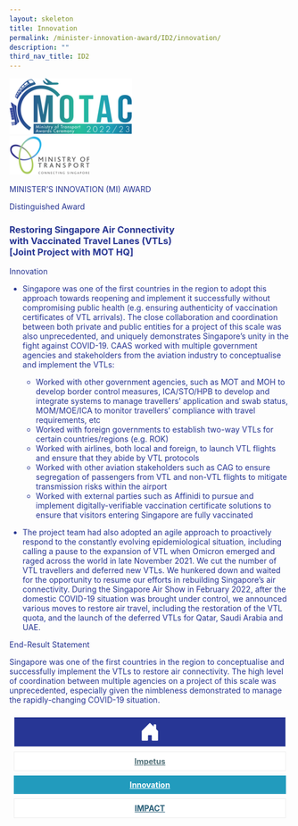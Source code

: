 ```yaml
---
layout: skeleton
title: Innovation
permalink: /minister-innovation-award/ID2/innovation/
description: ""
third_nav_title: ID2
---
```

<style type="text/css">
   .text-pri {
     color: #273592;
   }

   .nav-tabs {
     border-bottom: none !important;
     overflow: hidden !important;
   }

   .nav-link {
     margin: 8px !important;
     border-radius: 0px !important;
     font-weight: 700 !important;
     padding: 0.5rem 2.8rem !important;
   }

   .link-home {
     border: 1px solid #eee !important;
     color: #fff !important;
     background: rgb(39, 54, 149) !important;
     display: flex;
     justify-content: center;
     align-items: center;
   }

   .link-project {
     border: 1px solid #eee !important;
     color: rgb(83, 114, 122) !important;
     background-color: #fff !important;
     display: flex;
     justify-content: center;
     align-items: center;
   }

   .link-project.active {
     border: none !important;
     color: #fff !important;
     background: rgb(41, 115, 144) !important;
   }

   .link-solution {
     border: 1px solid #eee !important;
     color: rgb(69, 148, 145) !important;
     background-color: #fff !important;
     display: flex;
     justify-content: center;
     align-items: center;
   }

   .link-solution.active {
     border: none !important;
     color: #fff !important;
     background: rgb(34, 155, 189) !important;
   }

   .link-impact {
     border: 1px solid #eee !important;
     color: rgb(41, 95, 120) !important;
     background-color: #fff !important;
     display: flex;
     justify-content: center;
     align-items: center;
   }

   .link-impact.active {
     border: none !important;
     color: #fff !important;
     background: rgb(10, 91, 142) !important;
   }
 </style>
 <div class="container py-5 card-bg text-pri my-5">
   <div class="row">
     <div class="col-sm-12 pt-4 pb-3 text-center">
       <img src="/images/Logos/MOTAC_header.png" alt="motac logo" class="img-fluid" />
     </div>
   </div>
   <div class="row border border-4 border-info">
     <div class="col-sm-4 py-3 text-center d-flex flex-column align-items-center justify-content-center">
       <img src="/images/Logos/MOT.png" class="img-fluid" alt="MOT" />
     </div>
     <div class="col-sm-8 py-3 text-center bg-primary d-flex justify-content-center flex-column aligin-items-center">
       <p class="mb-1 text-light font-weight-bold raleway-font"> MINISTER’S INNOVATION (MI) AWARD </p>
       <p class="mb-0 distinguished-award">Distinguished Award</p>
     </div>
   </div>
   <div class="row">
     <div class="col-12 py-3">
       <h3 class="text-center font-weight-bold"> Restoring Singapore Air Connectivity <br /> with Vaccinated Travel Lanes (VTLs) <br /> [Joint Project with MOT HQ] </h3>
     </div>
     <div class="col-sm-12 text-center py-2 my-2 bg-heading">
       <p class="mb-0 h3 font-weight-bold text-uppercase text-light"> Innovation </p>
     </div>
     <div class="col-sm-12">
       <div class="row py-2">
         <div class="col-sm-12">
           <ul class="text-pri">
             <li>
               <p> Singapore was one of the first countries in the region to adopt this approach towards reopening and implement it successfully without compromising public health (e.g. ensuring authenticity of vaccination certificates of VTL arrivals). The close collaboration and coordination between both private and public entities for a project of this scale was also unprecedented, and uniquely demonstrates Singapore’s unity in the fight against COVID-19. CAAS worked with multiple government agencies and stakeholders from the aviation industry to conceptualise and implement the VTLs: </p>
             </li>
             <ul>
               <li> Worked with other government agencies, such as MOT and MOH to develop border control measures, ICA/STO/HPB to develop and integrate systems to manage travellers’ application and swab status, MOM/MOE/ICA to monitor travellers’ compliance with travel requirements, etc </li>
               <li> Worked with foreign governments to establish two-way VTLs for certain countries/regions (e.g. ROK) </li>
               <li> Worked with airlines, both local and foreign, to launch VTL flights and ensure that they abide by VTL protocols </li>
               <li> Worked with other aviation stakeholders such as CAG to ensure segregation of passengers from VTL and non-VTL flights to mitigate transmission risks within the airport </li>
               <li> Worked with external parties such as Affinidi to pursue and implement digitally-verifiable vaccination certificate solutions to ensure that visitors entering Singapore are fully vaccinated </li>
             </ul>
           </ul>
         </div>
       </div>
       <div class="row py-2">
         <div class="col-sm-12">
           <ul class="text-pri">
             <li>
               <p> The project team had also adopted an agile approach to proactively respond to the constantly evolving epidemiological situation, including calling a pause to the expansion of VTL when Omicron emerged and raged across the world in late November 2021. We cut the number of VTL travellers and deferred new VTLs. We hunkered down and waited for the opportunity to resume our efforts in rebuilding Singapore’s air connectivity. During the Singapore Air Show in February 2022, after the domestic COVID-19 situation was brought under control, we announced various moves to restore air travel, including the restoration of the VTL quota, and the launch of the deferred VTLs for Qatar, Saudi Arabia and UAE. </p>
             </li>
           </ul>
         </div>
       </div>
     </div>
   </div>
   <div class="row">
     <div class="col-sm-12 text-center py-2 my-2 bg-heading">
       <p class="mb-0 h3 font-weight-bold text-uppercase text-light"> End-Result Statement </p>
     </div>
     <div class="col-sm-12 py-2">
       <p class="mb-0 font-weight-bold text-pri"> Singapore was one of the first countries in the region to conceptualise and successfully implement the VTLs to restore air connectivity. The high level of coordination between multiple agencies on a project of this scale was unprecedented, especially given the nimbleness demonstrated to manage the rapidly-changing COVID-19 situation. </p>
     </div>
   </div>
   <nav>
     <div class="nav nav-tabs nav-fill" id="nav-tab" role="tablist">
       <a class="nav-link text-uppercase link-home text-decoration-none" id="nav-home-tab" href="/minister-innovation-award/ID2/home/">
         <svg xmlns="http://www.w3.org/2000/svg" width="36" height="36" fill="currentColor" class="bi bi-house-door-fill" viewBox="0 0 16 16">
           <path d="M6.5 14.5v-3.505c0-.245.25-.495.5-.495h2c.25 0 .5.25.5.5v3.5a.5.5 0 0 0 .5.5h4a.5.5 0 0 0 .5-.5v-7a.5.5 0 0 0-.146-.354L13 5.793V2.5a.5.5 0 0 0-.5-.5h-1a.5.5 0 0 0-.5.5v1.293L8.354 1.146a.5.5 0 0 0-.708 0l-6 6A.5.5 0 0 0 1.5 7.5v7a.5.5 0 0 0 .5.5h4a.5.5 0 0 0 .5-.5Z" />
         </svg>
       </a>
       <a class="nav-link link-project text-decoration-none" id="nav-project-tab" href="/minister-innovation-award/ID2/impetus/"> Impetus </a>
       <a class="nav-link active link-solution text-decoration-none" id="nav-solution-tab" href="/minister-innovation-award/ID2/innovation/"> Innovation</a>
       <a class="nav-link link-impact text-decoration-none" id="nav-impact-tab" href="/minister-innovation-award/ID2/impact/"> IMPACT​</a>
     </div>
   </nav>
 </div>